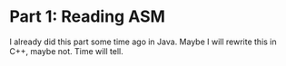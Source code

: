 # Part 1: Reading ASM

I already did this part some time ago in Java. Maybe I will rewrite this in C++, maybe not. Time will tell.